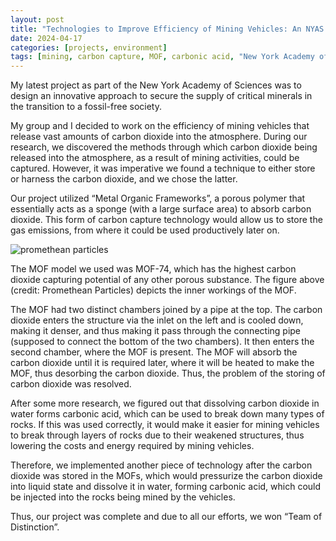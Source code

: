 ```yaml
---
layout: post
title: "Technologies to Improve Efficiency of Mining Vehicles: An NYAS Project"
date: 2024-04-17
categories: [projects, environment]
tags: [mining, carbon capture, MOF, carbonic acid, "New York Academy of Sciences"]
---
```

My latest project as part of the New York Academy of Sciences was to design an innovative approach to secure the supply of critical minerals in the transition to a fossil-free society.

My group and I decided to work on the efficiency of mining vehicles that release vast amounts of carbon dioxide into the atmosphere. During our research, we discovered the methods through which carbon dioxide being released into the atmosphere, as a result of mining activities, could be captured. However, it was imperative we found a technique to either store or harness the carbon dioxide, and we chose the latter. 

Our project utilized “Metal Organic Frameworks”, a porous polymer that essentially acts as a sponge (with a large surface area) to absorb carbon dioxide. This form of carbon capture technology would allow us to store the gas emissions, from where it could be used productively later on. 

![promethean particles](https://github.com/pranoy-mathur/pranoy-mathur.github.io/assets/86551685/90cfb30d-a6c0-4147-b65b-e246ed9587ff)

The MOF model we used was MOF-74, which has the highest carbon dioxide capturing potential of any other porous substance. The figure above (credit: Promethean Particles) depicts the inner workings of the MOF. 

The MOF had two distinct chambers joined by a pipe at the top. The carbon dioxide enters the structure via the inlet on the left and is cooled down, making it denser, and thus making it pass through the connecting pipe (supposed to connect the bottom of the two chambers). It then enters the second chamber, where the MOF is present. The MOF will absorb the carbon dioxide until it is required later, where it will be heated to make the MOF, thus desorbing the carbon dioxide. Thus, the problem of the storing of carbon dioxide was resolved.

After some more research, we figured out that dissolving carbon dioxide in water forms carbonic acid, which can be used to break down many types of rocks. If this was used correctly, it would make it easier for mining vehicles to break through layers of rocks due to their weakened structures, thus lowering the costs and energy required by mining vehicles. 

Therefore, we implemented another piece of technology after the carbon dioxide was stored in the MOFs, which would pressurize the carbon dioxide into liquid state and dissolve it in water, forming carbonic acid, which could be injected into the rocks being mined by the vehicles.

Thus, our project was complete and due to all our efforts, we won “Team of Distinction”.
